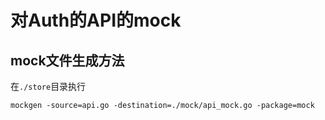 # 对Auth的API的mock

## mock文件生成方法

在`./store`目录执行

 ```
 mockgen -source=api.go -destination=./mock/api_mock.go -package=mock
 ```